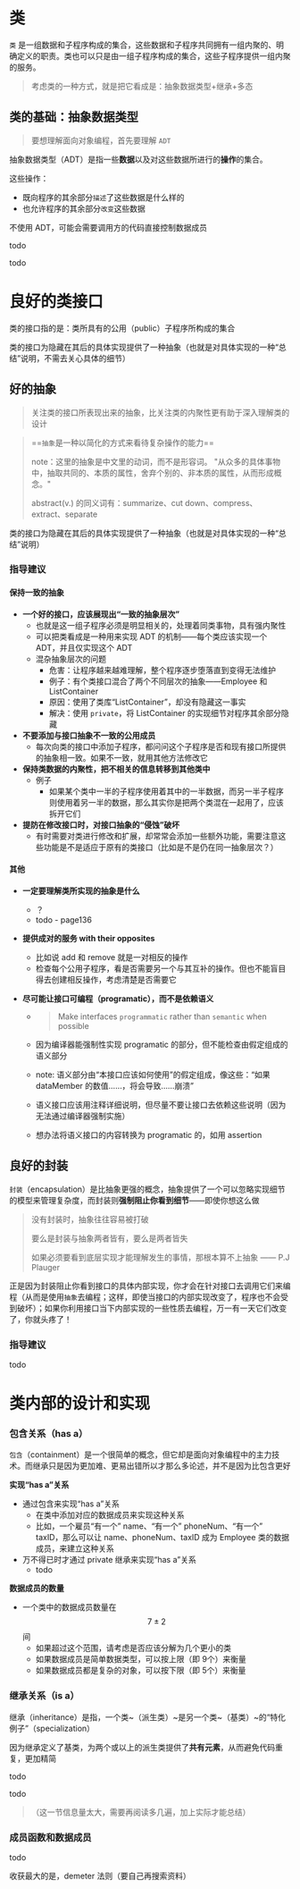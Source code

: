 # 类

`类` 是一组数据和子程序构成的集合，这些数据和子程序共同拥有一组内聚的、明确定义的职责。类也可以只是由一组子程序构成的集合，这些子程序提供一组内聚的服务。

> 考虑类的一种方式，就是把它看成是：抽象数据类型+继承+多态

## 类的基础：抽象数据类型

> 要想理解面向对象编程，首先要理解 `ADT`

抽象数据类型（ADT）是指一些**数据**以及对这些数据所进行的**操作**的集合。

这些操作：

* 既向程序的其余部分`描述`了这些数据是什么样的
* 也允许程序的其余部分`改变`这些数据




不使用 ADT，可能会需要调用方的代码直接控制数据成员



todo

todo

# 良好的类接口

类的接口指的是：类所具有的公用（public）子程序所构成的集合

类的接口为隐藏在其后的具体实现提供了一种抽象（也就是对具体实现的一种“总结”说明，不需去关心具体的细节）

## 好的抽象

> 关注类的接口所表现出来的抽象，比关注类的内聚性更有助于深入理解类的设计

> ==`抽象`是一种以简化的方式来看待复杂操作的能力==
>
> note：这里的抽象是中文里的动词，而不是形容词。
> "从众多的具体事物中，抽取共同的、本质的属性，舍弃个别的、非本质的属性，从而形成概念。"
>
> abstract(v.) 的同义词有：summarize、cut down、compress、extract、separate

类的接口为隐藏在其后的具体实现提供了一种抽象（也就是对具体实现的一种“总结”说明）

### 指导建议

#### 保持一致的抽象

* **一个好的接口，应该展现出“一致的抽象层次”**
  * 也就是这一组子程序必须是明显相关的，处理着同类事物，具有强内聚性
  * 可以把类看成是一种用来实现 ADT 的机制——每个类应该实现一个 ADT，并且仅实现这个 ADT
  * 混杂抽象层次的问题
    * 危害：让程序越来越难理解，整个程序逐步堕落直到变得无法维护
    * 例子：有个类接口混合了两个不同层次的抽象——Employee 和 ListContainer
    * 原因：使用了类库“ListContainer”，却没有隐藏这一事实
    * 解决：使用 `private`，将 ListContainer 的实现细节对程序其余部分隐藏
* **不要添加与接口抽象不一致的公用成员**
  * 每次向类的接口中添加子程序，都问问这个子程序是否和现有接口所提供的抽象相一致。如果不一致，就用其他方法修改它
* **保持类数据的内聚性，把不相关的信息转移到其他类中**
  * 例子
    * 如果某个类中一半的子程序使用着其中的一半数据，而另一半子程序则使用着另一半的数据，那么其实你是把两个类混在一起用了，应该拆开它们
* **提防在修改接口时，对接口抽象的“侵蚀”破坏**
  * 有时需要对类进行修改和扩展，却常常会添加一些额外功能，需要注意这些功能是不是适应于原有的类接口（比如是不是仍在同一抽象层次？）

#### 其他

* **一定要理解类所实现的抽象是什么**

  * ？
  * todo - page136

* **提供成对的服务 with their opposites** 

  * 比如说 add 和 remove 就是一对相反的操作
  * 检查每个公用子程序，看是否需要另一个与其互补的操作。但也不能盲目得去创建相反操作，考虑清楚是否需要它

* **尽可能让接口可编程（programatic），而不是依赖语义**

  * > Make interfaces `programmatic` rather than `semantic` when possible

  * 因为编译器能强制性实现 programatic 的部分，但不能检查由假定组成的语义部分

  * note:  语义部分由“本接口应该如何使用”的假定组成，像这些：“如果 dataMember 的数值……，将会导致……崩溃”

  * 语义接口应该用注释详细说明，但尽量不要让接口去依赖这些说明（因为无法通过编译器强制实施）

  * 想办法将语义接口的内容转换为 programatic 的，如用 assertion

## 良好的封装

`封装`（encapsulation）是比抽象更强的概念，抽象提供了一个可以忽略实现细节的模型来管理复杂度，而封装则**强制阻止你看到细节**——即使你想这么做

> 没有封装时，抽象往往容易被打破
>
> 要么是封装与抽象两者皆有，要么是两者皆失
>
> 如果必须要看到底层实现才能理解发生的事情，那根本算不上抽象 —— P.J Plauger

正是因为封装阻止你看到接口的具体内部实现，你才会在针对接口去调用它们来编程（从而是使用`抽象`去编程；这样，即使当接口的内部实现改变了，程序也不会受到破坏）；如果你利用接口当下内部实现的一些性质去编程，万一有一天它们改变了，你就头疼了！

### 指导建议

todo

# 类内部的设计和实现

### 包含关系（has a）

`包含`（containment）是一个很简单的概念，但它却是面向对象编程中的主力技术。而继承只是因为更加难、更易出错所以才那么多论述，并不是因为比包含更好

**实现“has a”关系**

* 通过包含来实现“has a”关系
  * 在类中添加对应的数据成员来实现这种关系
  * 比如，一个雇员“有一个” name、“有一个” phoneNum、“有一个” taxID，那么可以让 name、phoneNum、taxID 成为 Employee 类的数据成员，来建立这种关系
* 万不得已时才通过 private 继承来实现“has a”关系
  * todo

**数据成员的数量**

* 一个类中的数据成员数量在  $$7\pm2$$ 间
  * 如果超过这个范围，请考虑是否应该分解为几个更小的类
  * 如果数据成员是简单数据类型，可以按上限（即 9个）来衡量
  * 如果数据成员都是复杂的对象，可以按下限（即 5个）来衡量

### 继承关系（is a）

继承（inheritance）是指，一个类~（派生类）~是另一个类~（基类）~的“特化例子”（specialization）

因为继承定义了基类，为两个或以上的派生类提供了**共有元素**，从而避免代码重复，更加精简

todo

todo

> （这一节信息量太大，需要再阅读多几遍，加上实际才能总结）

### 成员函数和数据成员

todo

收获最大的是，demeter 法则（要自己再搜索资料）